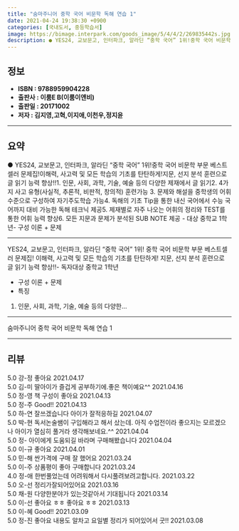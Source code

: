 ```yaml
---
title: "숨마주니어 중학 국어 비문학 독해 연습 1"
date: 2021-04-24 19:38:30 +0900
categories: [국내도서, 중등학습서]
image: https://bimage.interpark.com/goods_image/5/4/4/2/269835442s.jpg
description: ● YES24, 교보문고, 인터파크, 알라딘 “중학 국어” 1위!중학 국어 비문학 부문 베스트셀러 문제집!이해력, 사고력 및 모든 학습의 기초를 탄탄하게!지문, 선지 분석 훈련으로 글 읽기 능력 향상!!1. 인문, 사회, 과학, 기술, 예술 등의 다양한 제재에서 글 읽기2. 4가지 사
---
```


## **정보**

- **ISBN : 9788959904228**
- **출판사 : 이룸E B(이룸이앤비)**
- **출판일 : 20171002**
- **저자 : 김지영,고혁,이지애,이천우,정지윤**

------



## **요약**

●  YES24, 교보문고, 인터파크, 알라딘 “중학 국어” 1위!중학 국어 비문학 부문 베스트셀러 문제집!이해력, 사고력 및 모든 학습의 기초를 탄탄하게!지문, 선지 분석 훈련으로 글 읽기 능력 향상!!1. 인문, 사회, 과학, 기술, 예술 등의 다양한 제재에서 글 읽기2. 4가지 사고 유형(사실적, 추론적, 비판적, 창의적) 훈련가능 3. 문제와 해설을 중학생의 어휘수준으로 구성하여 자기주도학습 가능4. 독해의 기초 Tip을 통한 내신 국어에서 수능 국어까지 대비 가능한 독해 테크닉 제공5. 제재별로 자주 나오는 어휘의 정리와 TEST를 통한 어휘 능력 향상6. 모든 지문과 문제가 분석된 SUB NOTE 제공 - 대상  중학교 1학년- 구성  이론 + 문제

------

YES24, 교보문고, 인터파크, 알라딘 “중학 국어” 1위!
중학 국어 비문학 부문 베스트셀러 문제집!
이해력, 사고력 및 모든 학습의 기초를 탄탄하게!
지문, 선지 분석 훈련으로 글 읽기 능력 향상!!- 독자대상  중학교 1학년
- 구성  이론 + 문제
- 특징  
1. 인문, 사회, 과학, 기술, 예술 등의 다양한... 

------


숨마주니어 중학 국어 비문학 독해 연습 1 

------


## **리뷰** 

5.0 강-정 좋아요 2021.04.17 <br/>5.0 김-미 딸아이가 즐겁게 공부하기에.좋은 책이예요^^ 2021.04.16 <br/>5.0 정-영 책 구성이 좋아요 2021.04.13 <br/>5.0 정-주 Good!! 2021.04.13 <br/>5.0 하-연 잘쓰겠습니다 아이가 잘적응하길 2021.04.07 <br/>5.0 박-현 독서논술쌤이 구입해라고 해서 샀는데. 아직 수업전이라 좋으지는 모르겠으나 아이가 열심히 풀거라 생각해보네요.^^ 2021.04.04 <br/>5.0 정- 아이에게 도움되길 바라며 구매해봤습니다 2021.04.04 <br/>5.0 이-규 좋아요 2021.04.01 <br/>5.0 민-해 싼가격에 구매 잘 했어요 2021.03.24 <br/>5.0 이-주 상품평이 좋아 구매합니다 2021.03.24 <br/>4.0 정-애 한번풀었는데 어려워해서 다시풀려보려고합니다. 2021.03.22 <br/>5.0 오-선 정리가잘되어있어요 2021.03.16 <br/>5.0 채-원 다양한분야가 있는것같아서 기대됩니다 2021.03.14 <br/>5.0 이-선 좋아요 ㅎㅎ 좋아요 ㅎㅎ  2021.03.13 <br/>5.0 이-혜 Good!! 2021.03.09 <br/>5.0 정-진 좋아요 내용도 알차고 요일별 정리가 되어있어서 굿!! 2021.03.08 <br/>